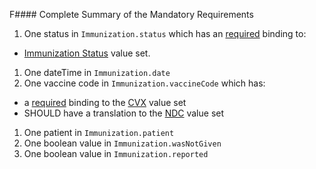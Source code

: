 F#### Complete Summary of the Mandatory Requirements

1.  One status in `Immunization.status` which has an [required](http://hl7.org/fhir/terminologies.html#required) binding to:
-  [Immunization Status] value set.
1.  One dateTime in `Immunization.date`
1.  One vaccine code in `Immunization.vaccineCode` which has:
-   a [required](http://hl7.org/fhir/terminologies.html#required) binding to the [CVX] value set
-   SHOULD have a translation to the [NDC] value set
1.  One patient in `Immunization.patient`
1.  One boolean value in `Immunization.wasNotGiven`
1.  One boolean value in `Immunization.reported`

  [Immunization Status]: ValueSet-daf-core-immunization-status.html
  [CVX]: ValueSet-daf-cvx.html
  [NDC]: ValueSet-daf-ndc-vaccine-codes.html
